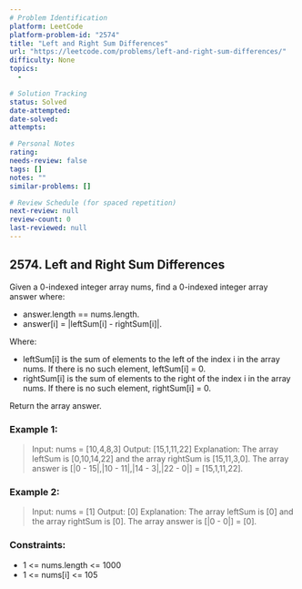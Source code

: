 ```yaml
---
# Problem Identification
platform: LeetCode
platform-problem-id: "2574"
title: "Left and Right Sum Differences"
url: "https://leetcode.com/problems/left-and-right-sum-differences/"
difficulty: None
topics:
  -

# Solution Tracking
status: Solved
date-attempted:
date-solved:
attempts:

# Personal Notes
rating:
needs-review: false
tags: []
notes: ""
similar-problems: []

# Review Schedule (for spaced repetition)
next-review: null
review-count: 0
last-reviewed: null
---
```


## 2574. Left and Right Sum Differences

Given a 0-indexed integer array nums, find a 0-indexed integer array answer where:

- answer.length == nums.length.
- answer[i] = |leftSum[i] - rightSum[i]|.

Where:

- leftSum[i] is the sum of elements to the left of the index i in the array nums. If there is no such element, leftSum[i] = 0.
- rightSum[i] is the sum of elements to the right of the index i in the array nums. If there is no such element, rightSum[i] = 0.

Return the array answer.

### Example 1:

> Input: nums = [10,4,8,3]
> Output: [15,1,11,22]
> Explanation: The array leftSum is [0,10,14,22] and the array rightSum is [15,11,3,0].
> The array answer is [|0 - 15|,|10 - 11|,|14 - 3|,|22 - 0|] = [15,1,11,22].

### Example 2:

> Input: nums = [1]
> Output: [0]
> Explanation: The array leftSum is [0] and the array rightSum is [0].
> The array answer is [|0 - 0|] = [0].

### Constraints:

- 1 <= nums.length <= 1000
- 1 <= nums[i] <= 105
